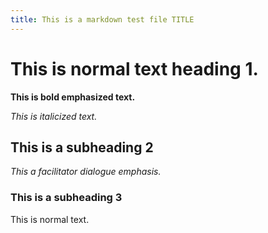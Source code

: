 ```yaml
---
title: This is a markdown test file TITLE
---
```


# This is normal text heading 1.

**This is bold emphasized text.**

*This is italicized text.*

## This is a subheading 2

*This a facilitator dialogue emphasis.*

### This is a subheading 3

This is normal text.

